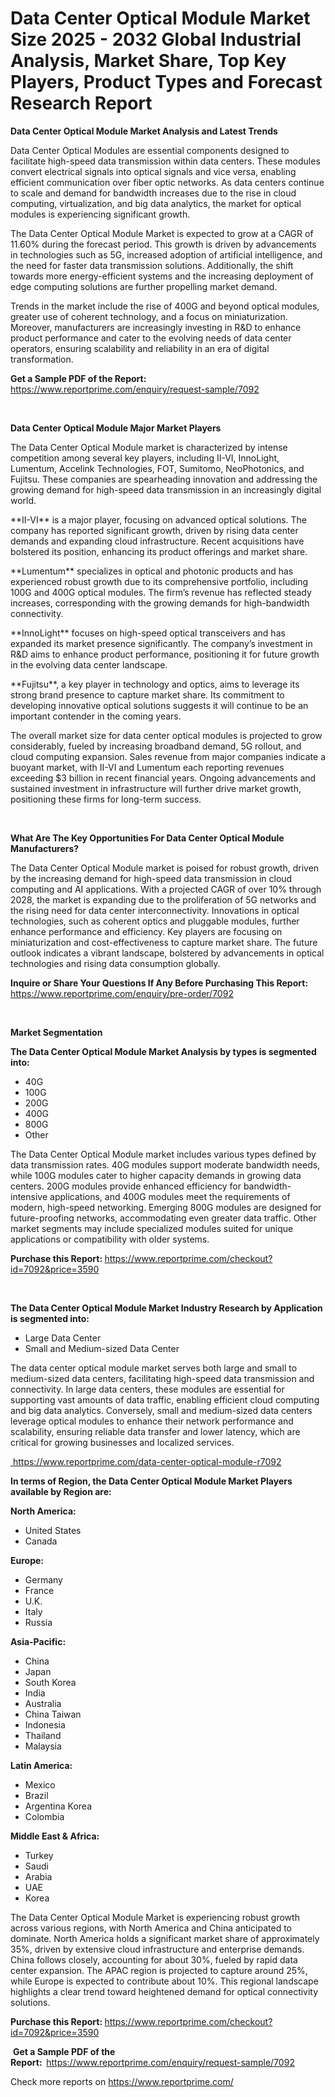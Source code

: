 <p><h1>Data Center Optical Module Market Size 2025 - 2032 Global Industrial Analysis, Market Share, Top Key Players, Product Types and Forecast Research Report</h1></p><p><strong>Data Center Optical Module Market Analysis and Latest Trends</strong></p>
<p><p>Data Center Optical Modules are essential components designed to facilitate high-speed data transmission within data centers. These modules convert electrical signals into optical signals and vice versa, enabling efficient communication over fiber optic networks. As data centers continue to scale and demand for bandwidth increases due to the rise in cloud computing, virtualization, and big data analytics, the market for optical modules is experiencing significant growth.</p><p>The Data Center Optical Module Market is expected to grow at a CAGR of 11.60% during the forecast period. This growth is driven by advancements in technologies such as 5G, increased adoption of artificial intelligence, and the need for faster data transmission solutions. Additionally, the shift towards more energy-efficient systems and the increasing deployment of edge computing solutions are further propelling market demand.</p><p>Trends in the market include the rise of 400G and beyond optical modules, greater use of coherent technology, and a focus on miniaturization. Moreover, manufacturers are increasingly investing in R&D to enhance product performance and cater to the evolving needs of data center operators, ensuring scalability and reliability in an era of digital transformation.</p></p>
<p><strong>Get a Sample PDF of the Report:&nbsp;</strong> <a href="https://www.reportprime.com/enquiry/request-sample/7092?utm_campaign=3186&utm_medium=2&utm_source=Github&utm_content=ia&utm_term=19032025&utm_id=data-center-optical-module">https://www.reportprime.com/enquiry/request-sample/7092</a></p>
<p>&nbsp;</p>
<p><strong>Data Center Optical Module Major Market Players</strong></p>
<p><p>The Data Center Optical Module market is characterized by intense competition among several key players, including II-VI, InnoLight, Lumentum, Accelink Technologies, FOT, Sumitomo, NeoPhotonics, and Fujitsu. These companies are spearheading innovation and addressing the growing demand for high-speed data transmission in an increasingly digital world.</p><p>**II-VI** is a major player, focusing on advanced optical solutions. The company has reported significant growth, driven by rising data center demands and expanding cloud infrastructure. Recent acquisitions have bolstered its position, enhancing its product offerings and market share. </p><p>**Lumentum** specializes in optical and photonic products and has experienced robust growth due to its comprehensive portfolio, including 100G and 400G optical modules. The firm’s revenue has reflected steady increases, corresponding with the growing demands for high-bandwidth connectivity.</p><p>**InnoLight** focuses on high-speed optical transceivers and has expanded its market presence significantly. The company’s investment in R&D aims to enhance product performance, positioning it for future growth in the evolving data center landscape.</p><p>**Fujitsu**, a key player in technology and optics, aims to leverage its strong brand presence to capture market share. Its commitment to developing innovative optical solutions suggests it will continue to be an important contender in the coming years.</p><p>The overall market size for data center optical modules is projected to grow considerably, fueled by increasing broadband demand, 5G rollout, and cloud computing expansion. Sales revenue from major companies indicate a buoyant market, with II-VI and Lumentum each reporting revenues exceeding $3 billion in recent financial years. Ongoing advancements and sustained investment in infrastructure will further drive market growth, positioning these firms for long-term success.</p></p>
<p>&nbsp;</p>
<p><strong>What Are The Key Opportunities For Data Center Optical Module Manufacturers?</strong></p>
<p><p>The Data Center Optical Module market is poised for robust growth, driven by the increasing demand for high-speed data transmission in cloud computing and AI applications. With a projected CAGR of over 10% through 2028, the market is expanding due to the proliferation of 5G networks and the rising need for data center interconnectivity. Innovations in optical technologies, such as coherent optics and pluggable modules, further enhance performance and efficiency. Key players are focusing on miniaturization and cost-effectiveness to capture market share. The future outlook indicates a vibrant landscape, bolstered by advancements in optical technologies and rising data consumption globally.</p></p>
<p><strong>Inquire or Share Your Questions If Any Before Purchasing This Report:</strong> <a href="https://www.reportprime.com/enquiry/pre-order/7092?utm_campaign=3186&utm_medium=2&utm_source=Github&utm_content=ia&utm_term=19032025&utm_id=data-center-optical-module">https://www.reportprime.com/enquiry/pre-order/7092</a></p>
<p>&nbsp;</p>
<p><strong>Market Segmentation</strong></p>
<p><strong>The Data Center Optical Module Market Analysis by types is segmented into:</strong></p>
<p><ul><li>40G</li><li>100G</li><li>200G</li><li>400G</li><li>800G</li><li>Other</li></ul></p>
<p><p>The Data Center Optical Module market includes various types defined by data transmission rates. 40G modules support moderate bandwidth needs, while 100G modules cater to higher capacity demands in growing data centers. 200G modules provide enhanced efficiency for bandwidth-intensive applications, and 400G modules meet the requirements of modern, high-speed networking. Emerging 800G modules are designed for future-proofing networks, accommodating even greater data traffic. Other market segments may include specialized modules suited for unique applications or compatibility with older systems.</p></p>
<p><strong>Purchase this Report:&nbsp;</strong><a href="https://www.reportprime.com/checkout?id=7092&price=3590&utm_campaign=3186&utm_medium=2&utm_source=Github&utm_content=ia&utm_term=19032025&utm_id=data-center-optical-module">https://www.reportprime.com/checkout?id=7092&price=3590</a></p>
<p>&nbsp;</p>
<p><strong>The Data Center Optical Module Market Industry Research by Application is segmented into:</strong></p>
<p><ul><li>Large Data Center</li><li>Small and Medium-sized Data Center</li></ul></p>
<p><p>The data center optical module market serves both large and small to medium-sized data centers, facilitating high-speed data transmission and connectivity. In large data centers, these modules are essential for supporting vast amounts of data traffic, enabling efficient cloud computing and big data analytics. Conversely, small and medium-sized data centers leverage optical modules to enhance their network performance and scalability, ensuring reliable data transfer and lower latency, which are critical for growing businesses and localized services.</p></p>
<p><a href="https://www.reportprime.com/data-center-optical-module-r7092?utm_campaign=3186&utm_medium=2&utm_source=Github&utm_content=ia&utm_term=19032025&utm_id=data-center-optical-module">&nbsp;https://www.reportprime.com/data-center-optical-module-r7092</a></p>
<p><strong>In terms of Region, the Data Center Optical Module Market Players available by Region are:</strong></p>
<p>
    <p> <strong> North America: </strong>
        <ul>
            <li>United States</li>
            <li>Canada</li>
        </ul>
        </p> 
    <p> <strong> Europe: </strong>
        <ul>
            <li>Germany</li>
            <li>France</li>
            <li>U.K.</li>
            <li>Italy</li>
            <li>Russia</li>
        </ul>
        </p> 
    <p> <strong> Asia-Pacific: </strong>
        <ul>
            <li>China</li>
            <li>Japan</li>
            <li>South Korea</li>
            <li>India</li>
            <li>Australia</li>
            <li>China Taiwan</li>
            <li>Indonesia</li>
            <li>Thailand</li>
            <li>Malaysia</li>
        </ul>
        </p> 
    <p> <strong> Latin America: </strong>
        <ul>
            <li>Mexico</li>
            <li>Brazil</li>
            <li>Argentina Korea</li>
            <li>Colombia</li>
        </ul>
        </p> 
    <p> <strong> Middle East & Africa: </strong>
        <ul>
            <li>Turkey</li>
            <li>Saudi</li>
            <li>Arabia</li>
            <li>UAE</li>
            <li>Korea</li>
        </ul>
    </p>
    </p>
<p><p>The Data Center Optical Module Market is experiencing robust growth across various regions, with North America and China anticipated to dominate. North America holds a significant market share of approximately 35%, driven by extensive cloud infrastructure and enterprise demands. China follows closely, accounting for about 30%, fueled by rapid data center expansion. The APAC region is projected to capture around 25%, while Europe is expected to contribute about 10%. This regional landscape highlights a clear trend toward heightened demand for optical connectivity solutions.</p></p>
<p><strong>Purchase this Report: </strong><a href="https://www.reportprime.com/checkout?id=7092&price=3590&utm_campaign=3186&utm_medium=2&utm_source=Github&utm_content=ia&utm_term=19032025&utm_id=data-center-optical-module">https://www.reportprime.com/checkout?id=7092&price=3590</a></p>
<p>&nbsp;<strong>Get a Sample PDF of the Report:&nbsp;&nbsp;</strong><a href="https://www.reportprime.com/enquiry/request-sample/7092?utm_campaign=3186&utm_medium=2&utm_source=Github&utm_content=ia&utm_term=19032025&utm_id=data-center-optical-module">https://www.reportprime.com/enquiry/request-sample/7092</a></p>
<p><strong></strong></p>
<p>Check more reports on <a href="https://www.reportprime.com/?utm_campaign=3186&utm_medium=2&utm_source=Github&utm_content=ia&utm_term=19032025&utm_id=data-center-optical-module">https://www.reportprime.com/</a></p>
